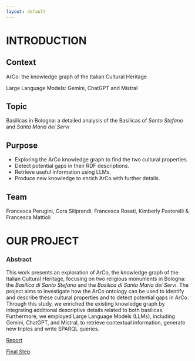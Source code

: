 ```yaml
---
layout: default
---
```


# INTRODUCTION

## Context

ArCo: the knowledge graph of the Italian Cultural Heritage

Large Language Models: Gemini, ChatGPT and Mistral

## Topic

Basilicas in Bologna: a detailed analysis of the Basilicas of _Santo Stefano_ and _Santa Maria dei Servi_

## Purpose

* Exploring the ArCo knowledge graph to find the two cultural properties.
* Detect potential gaps in their RDF descriptions.
* Retrieve useful information using LLMs.
* Produce new knowledge to enrich ArCo with further details.

## Team

Francesca Perugini, Cora Siliprandi, Francesca Rosati, Kimberly Pastorelli & Francesca Mattioli

# **OUR PROJECT**

### Abstract
This work presents an exploration of ArCo, the knowledge graph of the Italian Cultural Heritage, focusing on two religious monuments in Bologna: the _Basilica di Santo Stefano_ and the _Basilica di Santa Maria dei Servi_. The project aims to investigate how the ArCo ontology can be used to identify and describe these cultural properties and to detect potential gaps in ArCo.
Through this study, we enriched the existing knowledge graph by integrating additional descriptive details related to both basilicas. Furthermore, we employed Large Language Models (LLMs), including Gemini, ChatGPT, and Mistral, to retrieve contextual information, generate new triples and write SPARQL queries.

[Report](./report.md)

[Final Step](./finalstep.md)
